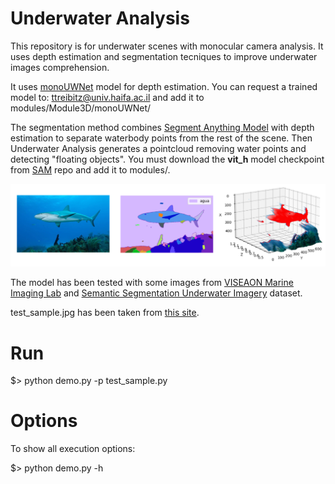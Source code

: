 # Underwater Analysis
This repository is for underwater scenes with monocular camera analysis. It uses depth estimation and segmentation tecniques to improve underwater images comprehension.

It uses [monoUWNet](https://github.com/shlomi-amitai/monoUWNet) model for depth estimation. You can request a trained model to: ttreibitz@univ.haifa.ac.il and add it to modules/Module3D/monoUWNet/

The segmentation method combines [Segment Anything Model](https://github.com/facebookresearch/segment-anything) with depth estimation to separate waterbody points from the rest of the scene. Then Underwater Analysis generates a pointcloud removing water points and detecting "floating objects". You must download the **vit_h** model checkpoint from [SAM](https://github.com/facebookresearch/segment-anything) repo and add it to modules/.

![Results for an example image.](https://github.com/cborjamoreno/underwater_analysis/blob/main/example.png?raw=true)

The model has been tested with some images from [VISEAON Marine Imaging Lab](https://www.viseaon.haifa.ac.il/) and [Semantic Segmentation Underwater Imagery](https://www.kaggle.com/datasets/ashish2001/semantic-segmentation-of-underwater-imagery-suim) dataset.

test_sample.jpg has been taken from [this site](https://seaworld.com/orlando/-/media/seaworld-orlando/blogs/featured-images/2018/august/bull-shark-in-the-wild_660x410.ashx?version=1_201808073758&h=410&w=660&la=en&hash=5ACF124C710F50E107A938CCD184A8A886DFC2E1).

# Run
$> python demo.py -p test_sample.py

# Options
To show all execution options:

$> python demo.py -h


